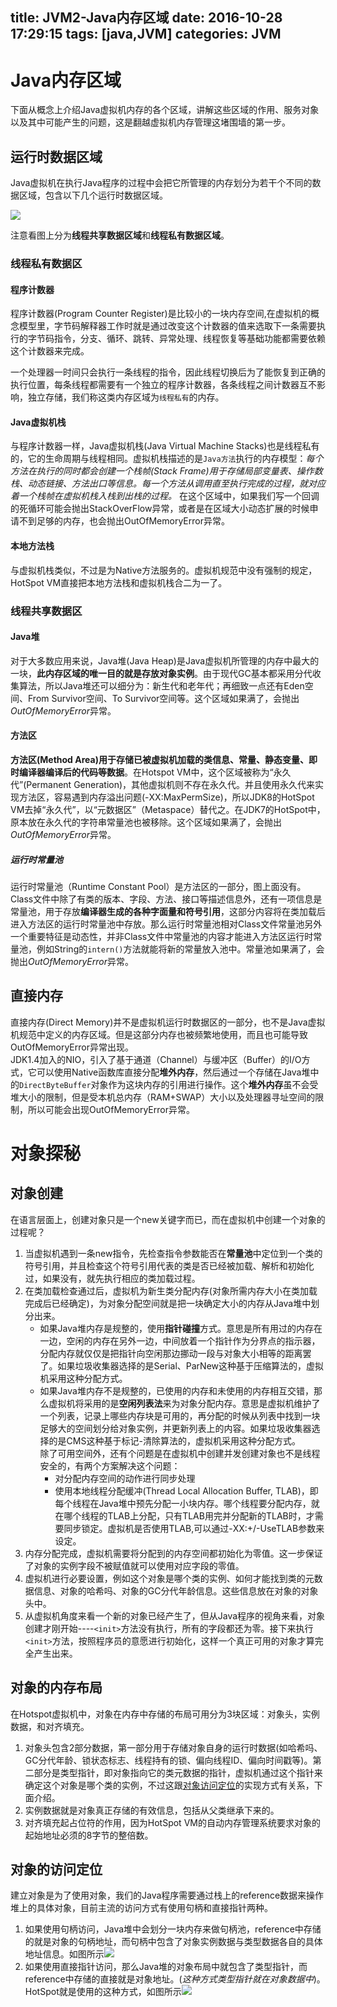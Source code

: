 title: JVM2-Java内存区域
date: 2016-10-28 17:29:15
tags: [java,JVM]
categories: JVM
---

# Java内存区域

下面从概念上介绍Java虚拟机内存的各个区域，讲解这些区域的作用、服务对象以及其中可能产生的问题，这是翻越虚拟机内存管理这堵围墙的第一步。


## 运行时数据区域
Java虚拟机在执行Java程序的过程中会把它所管理的内存划分为若干个不同的数据区域，包含以下几个运行时数据区域。
<!--more-->
![](http://7xs4nh.com1.z0.glb.clouddn.com/WechatIMG1.jpeg)

注意看图上分为**线程共享数据区域**和**线程私有数据区域**。

### 线程私有数据区


#### 程序计数器
程序计数器(Program Counter Register)是比较小的一块内存空间,在虚拟机的概念模型里，字节码解释器工作时就是通过改变这个计数器的值来选取下一条需要执行的字节码指令，分支、循环、跳转、异常处理、线程恢复等基础功能都需要依赖这个计数器来完成。	

一个处理器一时间只会执行一条线程的指令，因此线程切换后为了能恢复到正确的执行位置，每条线程都需要有一个独立的程序计数器，各条线程之间计数器互不影响，独立存储，我们称这类内存区域为`线程私有`的内存。

#### Java虚拟机栈
与程序计数器一样，Java虚拟机栈(Java Virtual Machine Stacks)也是线程私有的，它的生命周期与线程相同。虚拟机栈描述的是`Java方法`执行的内存模型：*每个方法在执行的同时都会创建一个栈帧(Stack Frame)用于存储局部变量表、操作数栈、动态链接、方法出口等信息。每一个方法从调用直至执行完成的过程，就对应着一个栈帧在虚拟机栈入栈到出栈的过程。*
在这个区域中，如果我们写一个回调的死循环可能会抛出StackOverFlow异常，或者是在区域大小动态扩展的时候申请不到足够的内存，也会抛出OutOfMemoryError异常。



#### 本地方法栈
与虚拟机栈类似，不过是为Native方法服务的。虚拟机规范中没有强制的规定，HotSpot VM直接把本地方法栈和虚拟机栈合二为一了。

### 线程共享数据区


#### Java堆
对于大多数应用来说，Java堆(Java Heap)是Java虚拟机所管理的内存中最大的一块，**此内存区域的唯一目的就是存放对象实例**。由于现代GC基本都采用分代收集算法，所以Java堆还可以细分为：新生代和老年代；再细致一点还有Eden空间、From Survivor空间、To Survivor空间等。这个区域如果满了，会抛出*OutOfMemoryError*异常。
#### 方法区
**方法区(Method Area)用于存储已被虚拟机加载的类信息、常量、静态变量、即时编译器编译后的代码等数据**。在Hotspot VM中，这个区域被称为“永久代”(Permanent Generation)，其他虚拟机则不存在永久代。并且使用永久代来实现方法区，容易遇到内存溢出问题(-XX:MaxPermSize)，所以JDK8的HotSpot VM去掉“永久代”，以“元数据区”（Metaspace）替代之。在JDK7的HotSpot中，原本放在永久代的字符串常量池也被移除。这个区域如果满了，会抛出*OutOfMemoryError*异常。
##### 运行时常量池
运行时常量池（Runtime Constant Pool）是方法区的一部分，图上面没有。Class文件中除了有类的版本、字段、方法、接口等描述信息外，还有一项信息是常量池，用于存放**编译器生成的各种字面量和符号引用**，这部分内容将在类加载后进入方法区的运行时常量池中存放。那么运行时常量池相对Class文件常量池另外一个重要特征是动态性，并非Class文件中常量池的内容才能进入方法区运行时常量池，例如String的`intern()`方法就能将新的常量放入池中。常量池如果满了，会抛出*OutOfMemoryError*异常。
## 直接内存
直接内存(Direct Memory)并不是虚拟机运行时数据区的一部分，也不是Java虚拟机规范中定义的内存区域。但是这部分内存也被频繁地使用，而且也可能导致OutOfMemoryError异常出现。		
JDK1.4加入的NIO，引入了基于通道（Channel）与缓冲区（Buffer）的I/O方式，它可以使用Native函数库直接分配**堆外内存**，然后通过一个存储在Java堆中的`DirectByteBuffer`对象作为这块内存的引用进行操作。这个**堆外内存**虽不会受堆大小的限制，但是受本机总内存（RAM+SWAP）大小以及处理器寻址空间的限制，所以可能会出现OutOfMemoryError异常。


# 对象探秘

## 对象创建
在语言层面上，创建对象只是一个new关键字而已，而在虚拟机中创建一个对象的过程呢？

1. 当虚拟机遇到一条new指令，先检查指令参数能否在**常量池**中定位到一个类的符号引用，并且检查这个符号引用代表的类是否已经被加载、解析和初始化过，如果没有，就先执行相应的类加载过程。
2. 在类加载检查通过后，虚拟机为新生类分配内存(对象所需内存大小在类加载完成后已经确定)，为对象分配空间就是把一块确定大小的内存从Java堆中划分出来。
	* 如果Java堆内存是规整的，使用**指针碰撞**方式。意思是所有用过的内存在一边，空闲的内存在另外一边，中间放着一个指针作为分界点的指示器，分配内存就仅仅是把指针向空闲那边挪动一段与对象大小相等的距离罢了。如果垃圾收集器选择的是Serial、ParNew这种基于压缩算法的，虚拟机采用这种分配方式。
	* 如果Java堆内存不是规整的，已使用的内存和未使用的内存相互交错，那么虚拟机将采用的是**空闲列表法**来为对象分配内存。意思是虚拟机维护了一个列表，记录上哪些内存块是可用的，再分配的时候从列表中找到一块足够大的空间划分给对象实例，并更新列表上的内容。如果垃圾收集器选择的是CMS这种基于标记-清除算法的，虚拟机采用这种分配方式。						
		除了可用空间外，还有个问题是在虚拟机中创建并发创建对象也不是线程安全的，有两个方案解决这个问题：
		* 对分配内存空间的动作进行同步处理
		* 使用本地线程分配缓冲(Thread Local Allocation Buffer, TLAB)，即每个线程在Java堆中预先分配一小块内存。哪个线程要分配内存，就在哪个线程的TLAB上分配，只有TLAB用完并分配新的TLAB时，才需要同步锁定。虚拟机是否使用TLAB,可以通过-XX:+/-UseTLAB参数来设定。
3. 内存分配完成，虚拟机需要将分配到的内存空间都初始化为零值。这一步保证了对象的实例字段不被赋值就可以使用对应字段的零值。
4. 虚拟机进行必要设置，例如这个对象是哪个类的实例、如何才能找到类的元数据信息、对象的哈希吗、对象的GC分代年龄信息。这些信息放在对象的对象头中。
5. 从虚拟机角度来看一个新的对象已经产生了，但从Java程序的视角来看，对象创建才刚开始----`<init>`方法没有执行，所有的字段都还为零。接下来执行`<init>`方法，按照程序员的意愿进行初始化，这样一个真正可用的对象才算完全产生出来。

## 对象的内存布局
在Hotspot虚拟机中，对象在内存中存储的布局可用分为3块区域：对象头，实例数据，和对齐填充。

1. 对象头包含2部分数据，第一部分用于存储对象自身的运行时数据(如哈希吗、GC分代年龄、锁状态标志、线程持有的锁、偏向线程ID、偏向时间戳等)。第二部分是类型指针，即对象指向它的类元数据的指针，虚拟机通过这个指针来确定这个对象是哪个类的实例，不过这跟[对象访问定位](#对象的访问定位)的实现方式有关系，下面介绍。
2. 实例数据就是对象真正存储的有效信息，包括从父类继承下来的。
3. 对齐填充起占位符的作用，因为HotSpot VM的自动内存管理系统要求对象的起始地址必须的8字节的整倍数。

## 对象的访问定位
建立对象是为了使用对象，我们的Java程序需要通过栈上的reference数据来操作堆上的具体对象，目前主流的访问方式有使用句柄和直接指针两种。
1. 如果使用句柄访问，Java堆中会划分一块内存来做句柄池，reference中存储的就是对象的句柄地址，而句柄中包含了对象实例数据与类型数据各自的具体地址信息。如图所示![](http://7xs4nh.com1.z0.glb.clouddn.com/WechatIMG2.jpeg?imageMogr2/rotate/270)
2. 如果使用直接指针访问，那么Java堆的对象布局中就包含了类型指针，而reference中存储的直接就是对象地址。(*这种方式类型指针就在对象数据中*)。HotSpot就是使用的这种方式，如图所示![](http://7xs4nh.com1.z0.glb.clouddn.com/jvm2.2.1.jpeg?imageMogr2/rotate/270)
